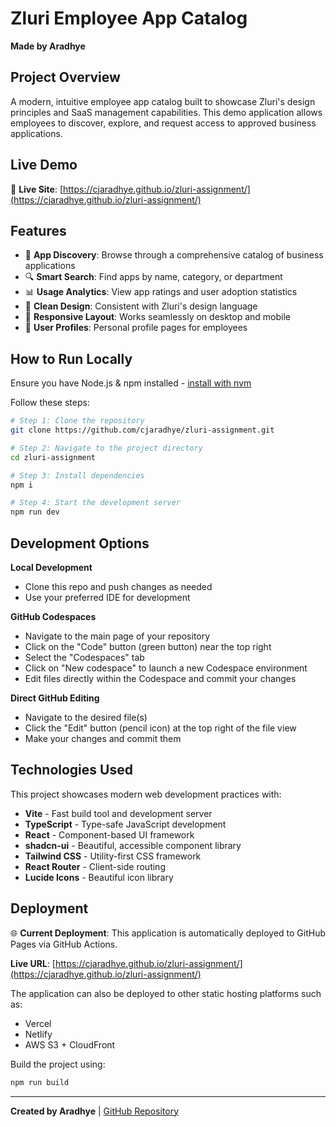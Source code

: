 # Zluri Employee App Catalog

**Made by Aradhye**

## Project Overview

A modern, intuitive employee app catalog built to showcase Zluri's design principles and SaaS management capabilities. This demo application allows employees to discover, explore, and request access to approved business applications.

## Live Demo

🚀 **Live Site**: [https://cjaradhye.github.io/zluri-assignment/](https://cjaradhye.github.io/zluri-assignment/)

## Features

- 🎯 **App Discovery**: Browse through a comprehensive catalog of business applications
- 🔍 **Smart Search**: Find apps by name, category, or department
- 📊 **Usage Analytics**: View app ratings and user adoption statistics
- 🎨 **Clean Design**: Consistent with Zluri's design language
- 📱 **Responsive Layout**: Works seamlessly on desktop and mobile
- 👤 **User Profiles**: Personal profile pages for employees

## How to Run Locally

Ensure you have Node.js & npm installed - [install with nvm](https://github.com/nvm-sh/nvm#installing-and-updating)

Follow these steps:

```sh
# Step 1: Clone the repository
git clone https://github.com/cjaradhye/zluri-assignment.git

# Step 2: Navigate to the project directory
cd zluri-assignment

# Step 3: Install dependencies
npm i

# Step 4: Start the development server
npm run dev
```

## Development Options

**Local Development**
- Clone this repo and push changes as needed
- Use your preferred IDE for development

**GitHub Codespaces**
- Navigate to the main page of your repository
- Click on the "Code" button (green button) near the top right
- Select the "Codespaces" tab
- Click on "New codespace" to launch a new Codespace environment
- Edit files directly within the Codespace and commit your changes

**Direct GitHub Editing**
- Navigate to the desired file(s)
- Click the "Edit" button (pencil icon) at the top right of the file view
- Make your changes and commit them

## Technologies Used

This project showcases modern web development practices with:

- **Vite** - Fast build tool and development server
- **TypeScript** - Type-safe JavaScript development
- **React** - Component-based UI framework
- **shadcn-ui** - Beautiful, accessible component library
- **Tailwind CSS** - Utility-first CSS framework
- **React Router** - Client-side routing
- **Lucide Icons** - Beautiful icon library

## Deployment

🌐 **Current Deployment**: This application is automatically deployed to GitHub Pages via GitHub Actions.

**Live URL**: [https://cjaradhye.github.io/zluri-assignment/](https://cjaradhye.github.io/zluri-assignment/)

The application can also be deployed to other static hosting platforms such as:
- Vercel
- Netlify
- AWS S3 + CloudFront

Build the project using:
```sh
npm run build
```

---

**Created by Aradhye** | [GitHub Repository](https://github.com/cjaradhye/zluri-assignment)
